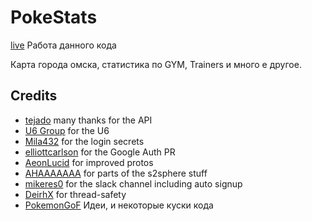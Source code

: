 
# PokeStats
[live](http://pokestats.tatarnikov.org) Работа данного кода

Карта города омска, статистика по GYM, Trainers и много е другое.

## Credits
- [tejado](https://github.com/tejado) many thanks for the API
- [U6 Group](http://pgoapi.com) for the U6
- [Mila432](https://github.com/Mila432/Pokemon_Go_API) for the login secrets
- [elliottcarlson](https://github.com/elliottcarlson) for the Google Auth PR
- [AeonLucid](https://github.com/AeonLucid/POGOProtos) for improved protos
- [AHAAAAAAA](https://github.com/AHAAAAAAA/PokemonGo-Map) for parts of the s2sphere stuff
- [mikeres0](https://github.com/mikeres0) for the slack channel including auto signup
- [DeirhX](https://github.com/DeirhX) for thread-safety
- [PokemonGoF](https://github.com/PokemonGoF/PokemonGo-Bot) Идеи, и некоторые куски кода
